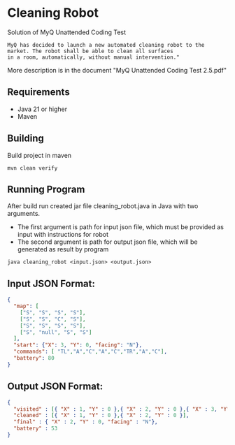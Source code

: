 # Cleaning Robot

Solution of MyQ Unattended Coding Test
```
MyQ has decided to launch a new automated cleaning robot to the market. The robot shall be able to clean all surfaces
in a room, automatically, without manual intervention."
```
More description is in the document "MyQ Unattended Coding Test 2.5.pdf"

## Requirements
* Java 21 or higher
* Maven

## Building
Build project in maven
```
mvn clean verify
```

## Running Program
After build run created jar file cleaning_robot.java in Java with two arguments.
* The first argument is path for input json file, which must be provided as input with instructions for robot
* The second argument is path for output json file, which will be generated as result by program
```
java cleaning_robot <input.json> <output.json>
```

## Input JSON Format:
```json
{
  "map": [
    ["S", "S", "S", "S"],
    ["S", "S", "C", "S"],
    ["S", "S", "S", "S"],
    ["S", "null", "S", "S"]
  ],
  "start": {"X": 3, "Y": 0, "facing": "N"},
  "commands": [ "TL","A","C","A","C","TR","A","C"],
  "battery": 80
}
```

## Output JSON Format:
```json
{
  "visited" : [{ "X" : 1, "Y" : 0 },{ "X" : 2, "Y" : 0 },{ "X" : 3, "Y" : 0 }],
  "cleaned" : [{ "X" : 1, "Y" : 0 },{ "X" : 2, "Y" : 0 }],
  "final" : { "X" : 2, "Y" : 0, "facing" : "N"},
  "battery" : 53
}
```